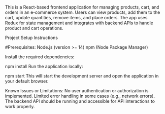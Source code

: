 This is a React-based frontend application for managing products, cart, and orders in an e-commerce system. Users can view products, add them to the cart, update quantities, remove items, and place orders. The app uses Redux for state management and integrates with backend APIs to handle product and cart operations.

Project Setup Instructions

#Prerequisites:
Node.js (version >= 14)
npm (Node Package Manager)

Install the required dependencies:

npm install
Run the application locally:


npm start
This will start the development server and open the application in your default browser.

Known Issues or Limitations:
No user authentication or authorization is implemented.
Limited error handling in some cases (e.g., network errors).
The backend API should be running and accessible for API interactions to work properly.
